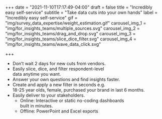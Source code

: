 +++
date = "2021-11-10T17:17:49-04:00"
draft = false
title = "Incredibly easy self-service"
subtitle = "Take data cuts into your own hands"
label = "Incredibly easy self-service"
gif = "img/survey_data_expertise/weight_estimation.gif"
carousel_img_1 = "img/for_insights_teams/multiple_sources.svg"
carousel_img_2 = "img/for_insights_teams/drag_and_drop.svg"
carousel_img_3 = "img/for_insights_teams/slice_dice_filter.svg"
carousel_img_4 = "img/for_insights_teams/wave_data_click.svg"

+++

* Don’t wait 2 days for new cuts from vendors.
* Easily slice, dice, and filter respondent-level <br/>data anytime you want.
* Answer your own questions and find insights faster.
* Create and apply a new filter in seconds e.g. <br/>18-25 year olds, female, purchased your brand in last 6 months.
* Easily deliver to your stakeholders.
    * Online: Interactive or static no-coding dashboards <br/>built in minutes.
    * Offline: PowerPoint and Excel exports
